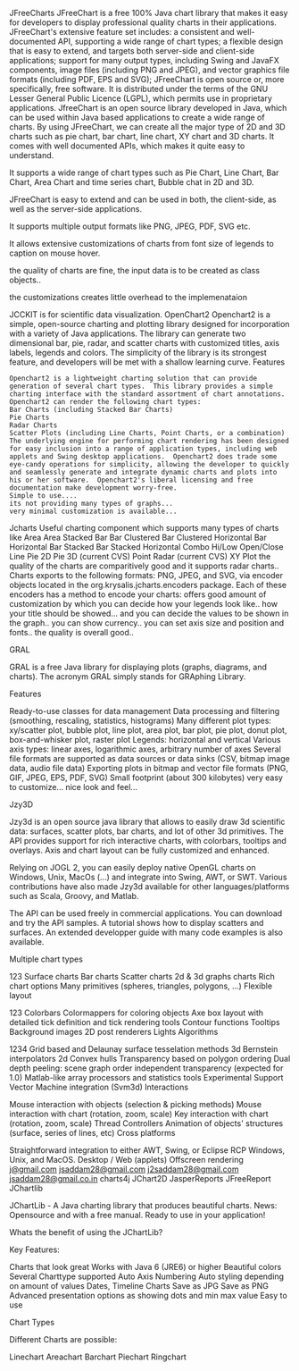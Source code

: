 JFreeCharts
		   JFreeChart is a free 100% Java chart library that makes it easy for developers to display professional quality charts in their applications. 
	JFreeChart's extensive feature set includes:
	a consistent and well-documented API, supporting a wide range of chart types;
	a flexible design that is easy to extend, and targets both server-side and client-side applications;
	support for many output types, including Swing and JavaFX components, image files (including PNG and JPEG), and vector graphics file formats (including PDF, EPS and SVG);
	JFreeChart is open source or, more specifically, free software. It is distributed under the terms of the GNU Lesser General Public Licence (LGPL), which permits use in proprietary applications.
	JfreeChart is an open source library developed in Java, which can be used within Java based applications to create a wide range of charts. By using JFreeChart, we can create all the major type of 2D and 3D charts such as pie chart, bar chart, line chart, XY chart and 3D charts.
	It comes with well documented APIs, which makes it quite easy to understand.

It supports a wide range of chart types such as Pie Chart, Line Chart, Bar Chart, Area Chart and time series chart, Bubble chat in 2D and 3D.

JFreeChart is easy to extend and can be used in both, the client-side, as well as the server-side applications.

It supports multiple output formats like PNG, JPEG, PDF, SVG etc.

It allows extensive customizations of charts from font size of legends to caption on mouse hover.

the quality of charts are fine, the input data is to be created as class objects..

the customizations creates little overhead to the implemenataion
	
JCCKIT
	is for  scientific data visualization.
OpenChart2
	Openchart2 is a simple, open-source charting and plotting library designed for incorporation with a variety of Java applications.  The library can generate two dimensional bar, pie, radar, and scatter charts with customized titles, axis labels, legends and colors.  The simplicity of the library is its strongest feature, and developers will be met with a shallow learning curve.
	Features

	Openchart2 is a lightweight charting solution that can provide generation of several chart types.  This library provides a simple charting interface with the standard assortment of chart annotations.  Openchart2 can render the following chart types:
	Bar Charts (including Stacked Bar Charts)
	Pie Charts
	Radar Charts
	Scatter Plots (including Line Charts, Point Charts, or a combination)
	The underlying engine for performing chart rendering has been designed for easy inclusion into a range of application types, including web applets and Swing desktop applications.  Openchart2 does trade some eye-candy operations for simplicity, allowing the developer to quickly and seamlessly generate and integrate dynamic charts and plots into his or her software.  Openchart2's liberal licensing and free documentation make development worry-free.
	Simple to use....
	its not providing many types of graphs...
	very minimal customization is available...
Jcharts
		Useful charting component which supports many types of charts like Area
	Area Stacked
	Bar
	Bar Clustered
	Bar Clustered Horizontal
	Bar Horizontal
	Bar Stacked
	Bar Stacked Horizontal
	Combo
	Hi/Low Open/Close
	Line
	Pie 2D
	Pie 3D (current CVS)
	Point
	Radar (current CVS)
	XY Plot
	the quality of the charts are comparitively good and it supports radar charts..
	Charts exports to the following formats: PNG, JPEG, and SVG, via encoder objects located in the org.krysalis.jcharts.encoders package. Each of these encoders has a method to encode your charts:
	offers good amount of customization by which you can decide how your legends look like.. how your title should be showed... 
	and you can decide the values to be shown in the graph.. you can show currency.. you can set axis size and position and fonts..
	the quality is overall good..
	
GRAL

GRAL is a free Java library for displaying plots (graphs, diagrams, and charts). The acronym GRAL simply stands for GRAphing Library.


Features

Ready-to-use classes for data management
Data processing and filtering (smoothing, rescaling, statistics, histograms)
Many different plot types: xy/scatter plot, bubble plot, line plot, area plot, bar plot, pie plot, donut plot, box-and-whisker plot, raster plot
Legends: horizontal and vertical
Various axis types: linear axes, logarithmic axes, arbitrary number of axes
Several file formats are supported as data sources or data sinks (CSV, bitmap image data, audio file data)
Exporting plots in bitmap and vector file formats (PNG, GIF, JPEG, EPS, PDF, SVG)
Small footprint (about 300 kilobytes)
very easy to customize... nice look and feel...

Jzy3D


Jzy3d is an open source java library that allows to easily draw 3d scientific data: surfaces, scatter plots, bar charts, and lot of other 3d primitives. The API provides support for rich interactive charts, with colorbars, tooltips and overlays. Axis and chart layout can be fully customized and enhanced.

Relying on JOGL 2, you can easily deploy native OpenGL charts on Windows, Unix, MacOs (...) and integrate into Swing, AWT, or SWT. Various contributions have also made Jzy3d available for other languages/platforms such as Scala, Groovy, and Matlab.

The API can be used freely in commercial applications. You can download and try the API samples. A tutorial shows how to display scatters and surfaces. An extended developper guide with many code examples is also available.

Multiple chart types


123
Surface charts
Bar charts
Scatter charts
2d & 3d graphs charts
Rich chart options
Many primitives (spheres, triangles, polygons, ...)
Flexible layout


123
Colorbars
Colormappers for coloring objects
Axe box layout with detailed tick definition and tick rendering tools
Contour functions
Tooltips
Background images
2D post renderers
Lights
Algorithms


1234
Grid based and Delaunay surface tesselation methods
3d Bernstein interpolators
2d Convex hulls
Transparency based on polygon ordering
Dual depth peeling: scene graph order independent transparency (expected for 1.0)
Matlab-like array processors and statistics tools
Experimental Support Vector Machine integration (Svm3d)
Interactions

Mouse interaction with objects (selection & picking methods)
Mouse interaction with chart (rotation, zoom, scale)
Key interaction with chart (rotation, zoom, scale)
Thread Controllers
Animation of objects' structures (surface, series of lines, etc)
Cross platforms

Straightforward integration to either AWT, Swing, or Eclipse RCP
Windows, Unix, and MacOS.
Desktop / Web (applets)
Offscreen rendering
j@gmail.com
jsaddam28@gmail.com
j2saddam28@gmail.com
jsaddam28@gmail.co.in
charts4j
JChart2D
JasperReports
JFreeReport
JChartlib

JChartLib - 
A Java charting library that produces beautiful charts.
News: Opensource and with a free manual. Ready to use in your application!

Whats the benefit of using the JChartLib?


Key Features:

Charts that look great
Works with Java 6 (JRE6) or higher
Beautiful colors
Several Charttype supported
Auto Axis Numbering
Auto styling depending on amount of values
Dates, Timeline Charts
Save as JPG
Save as PNG
Advanced presentation options as showing dots and min max value
Easy to use

 Chart Types


Different Charts are possible:

Linechart
Areachart
Barchart
Piechart
Ringchart

